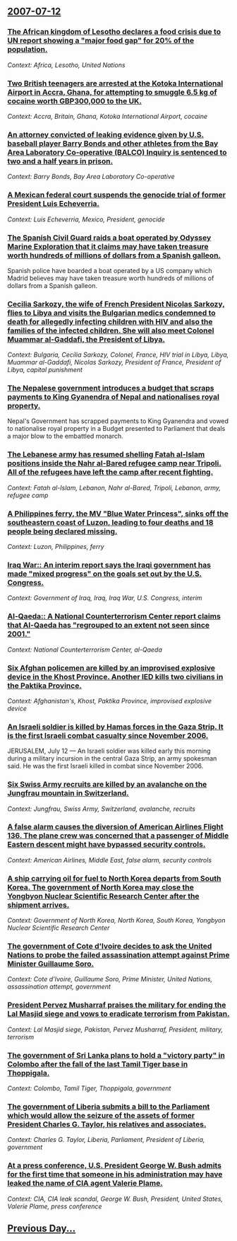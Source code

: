 ## [2007-07-12](/news/2007/07/12/index.md)

### [ The African kingdom of Lesotho declares a food crisis due to UN report showing a "major food gap" for 20% of the population. ](/news/2007/07/12/the-african-kingdom-of-lesotho-declares-a-food-crisis-due-to-un-report-showing-a-major-food-gap-for-20-of-the-population.md)
_Context: Africa, Lesotho, United Nations_

### [ Two British teenagers are arrested at the Kotoka International Airport in Accra, Ghana, for attempting to smuggle 6.5 kg of cocaine worth GBP300,000 to the UK.](/news/2007/07/12/two-british-teenagers-are-arrested-at-the-kotoka-international-airport-in-accra-ghana-for-attempting-to-smuggle-6-5-kg-of-cocaine-worth-a.md)
_Context: Accra, Britain, Ghana, Kotoka International Airport, cocaine_

### [ An attorney convicted of leaking evidence given by U.S. baseball player Barry Bonds and other athletes from the Bay Area Laboratory Co-operative (BALCO) Inquiry is sentenced to two and a half years in prison. ](/news/2007/07/12/an-attorney-convicted-of-leaking-evidence-given-by-u-s-baseball-player-barry-bonds-and-other-athletes-from-the-bay-area-laboratory-co-oper.md)
_Context: Barry Bonds, Bay Area Laboratory Co-operative_

### [ A Mexican federal court suspends the genocide trial of former President Luis Echeverria. ](/news/2007/07/12/a-mexican-federal-court-suspends-the-genocide-trial-of-former-president-luis-echeverraa.md)
_Context: Luis Echeverria, Mexico, President, genocide_

### [ The Spanish Civil Guard raids a boat operated by Odyssey Marine Exploration that it claims may have taken treasure worth hundreds of millions of dollars from a Spanish galleon. ](/news/2007/07/12/the-spanish-civil-guard-raids-a-boat-operated-by-odyssey-marine-exploration-that-it-claims-may-have-taken-treasure-worth-hundreds-of-millio.md)
Spanish police have boarded a boat operated by a US company which Madrid believes may have taken treasure worth hundreds of millions of dollars from a Spanish galleon.

### [ Cecilia Sarkozy, the wife of French President Nicolas Sarkozy, flies to Libya and visits the Bulgarian medics condemned to death for allegedly infecting children with HIV and also the families of the infected children. She will also meet Colonel Muammar al-Gaddafi, the President of Libya. ](/news/2007/07/12/ca-c-cilia-sarkozy-the-wife-of-french-president-nicolas-sarkozy-flies-to-libya-and-visits-the-bulgarian-medics-condemned-to-death-for-alleg.md)
_Context: Bulgaria, Cecilia Sarkozy, Colonel, France, HIV trial in Libya, Libya, Muammar al-Gaddafi, Nicolas Sarkozy, President of France, President of Libya, capital punishment_

### [ The Nepalese government introduces a budget that scraps payments to King Gyanendra of Nepal and nationalises royal property. ](/news/2007/07/12/the-nepalese-government-introduces-a-budget-that-scraps-payments-to-king-gyanendra-of-nepal-and-nationalises-royal-property.md)
Nepal&#039;s Government has scrapped payments to King Gyanendra and vowed to nationalise royal property in a Budget presented to Parliament that deals a major blow to the embattled monarch.

### [ The Lebanese army has resumed shelling Fatah al-Islam positions inside the Nahr al-Bared refugee camp near Tripoli. All of the refugees have left the camp after recent fighting. ](/news/2007/07/12/the-lebanese-army-has-resumed-shelling-fatah-al-islam-positions-inside-the-nahr-al-bared-refugee-camp-near-tripoli-all-of-the-refugees-hav.md)
_Context: Fatah al-Islam, Lebanon, Nahr al-Bared, Tripoli, Lebanon, army, refugee camp_

### [ A Philippines ferry, the MV "Blue Water Princess", sinks off the southeastern coast of Luzon, leading to four deaths and 18 people being declared missing. ](/news/2007/07/12/a-philippines-ferry-the-mv-blue-water-princess-sinks-off-the-southeastern-coast-of-luzon-leading-to-four-deaths-and-18-people-being-de.md)
_Context: Luzon, Philippines, ferry_

### [ Iraq War:: An interim report says the Iraqi government has made "mixed progress" on the goals set out by the U.S. Congress. ](/news/2007/07/12/iraq-war-an-interim-report-says-the-iraqi-government-has-made-mixed-progress-on-the-goals-set-out-by-the-u-s-congress.md)
_Context: Government of Iraq, Iraq, Iraq War, U.S. Congress, interim_

### [ Al-Qaeda:: A National Counterterrorism Center report claims that Al-Qaeda has "regrouped to an extent not seen since 2001." ](/news/2007/07/12/al-qaeda-a-national-counterterrorism-center-report-claims-that-al-qaeda-has-regrouped-to-an-extent-not-seen-since-2001.md)
_Context: National Counterterrorism Center, al-Qaeda_

### [ Six Afghan policemen are killed by an improvised explosive device in the Khost Province. Another IED kills two civilians in the Paktika Province. ](/news/2007/07/12/six-afghan-policemen-are-killed-by-an-improvised-explosive-device-in-the-khost-province-another-ied-kills-two-civilians-in-the-paktika-pro.md)
_Context: Afghanistan's, Khost, Paktika Province, improvised explosive device_

### [ An Israeli soldier is killed by Hamas forces in the Gaza Strip. It is the first Israeli combat casualty since November 2006. ](/news/2007/07/12/an-israeli-soldier-is-killed-by-hamas-forces-in-the-gaza-strip-it-is-the-first-israeli-combat-casualty-since-november-2006.md)
JERUSALEM, July 12 — An Israeli soldier was killed early this morning during a military incursion in the central Gaza Strip, an army spokesman said. He was the first Israeli killed in combat since November 2006.

### [ Six Swiss Army recruits are killed by an avalanche on the Jungfrau mountain in Switzerland. ](/news/2007/07/12/six-swiss-army-recruits-are-killed-by-an-avalanche-on-the-jungfrau-mountain-in-switzerland.md)
_Context: Jungfrau, Swiss Army, Switzerland, avalanche, recruits_

### [ A false alarm causes the diversion of American Airlines Flight 136. The plane crew was concerned that a passenger of Middle Eastern descent might have bypassed security controls. ](/news/2007/07/12/a-false-alarm-causes-the-diversion-of-american-airlines-flight-136-the-plane-crew-was-concerned-that-a-passenger-of-middle-eastern-descent.md)
_Context: American Airlines, Middle East, false alarm, security controls_

### [ A ship carrying oil for fuel to North Korea departs from South Korea. The government of North Korea may close the Yongbyon Nuclear Scientific Research Center after the shipment arrives. ](/news/2007/07/12/a-ship-carrying-oil-for-fuel-to-north-korea-departs-from-south-korea-the-government-of-north-korea-may-close-the-yongbyon-nuclear-scientif.md)
_Context: Government of North Korea, North Korea, South Korea, Yongbyon Nuclear Scientific Research Center_

### [ The government of Cote d'Ivoire decides to ask the United Nations to probe the failed assassination attempt against Prime Minister Guillaume Soro. ](/news/2007/07/12/the-government-of-ca-te-d-ivoire-decides-to-ask-the-united-nations-to-probe-the-failed-assassination-attempt-against-prime-minister-guillau.md)
_Context: Cote d'Ivoire, Guillaume Soro, Prime Minister, United Nations, assassination attempt, government_

### [ President Pervez Musharraf praises the military for ending the Lal Masjid siege and vows to eradicate terrorism from Pakistan. ](/news/2007/07/12/president-pervez-musharraf-praises-the-military-for-ending-the-lal-masjid-siege-and-vows-to-eradicate-terrorism-from-pakistan.md)
_Context: Lal Masjid siege, Pakistan, Pervez Musharraf, President, military, terrorism_

### [ The government of Sri Lanka plans to hold a "victory party" in Colombo after the fall of the last Tamil Tiger base in Thoppigala. ](/news/2007/07/12/the-government-of-sri-lanka-plans-to-hold-a-victory-party-in-colombo-after-the-fall-of-the-last-tamil-tiger-base-in-thoppigala.md)
_Context: Colombo, Tamil Tiger, Thoppigala, government_

### [ The government of Liberia submits a bill to the Parliament which would allow the seizure of the assets of former President Charles G. Taylor, his relatives and associates. ](/news/2007/07/12/the-government-of-liberia-submits-a-bill-to-the-parliament-which-would-allow-the-seizure-of-the-assets-of-former-president-charles-g-taylo.md)
_Context: Charles G. Taylor, Liberia, Parliament, President of Liberia, government_

### [ At a press conference, U.S. President George W. Bush admits for the first time that someone in his administration may have leaked the name of CIA agent Valerie Plame. ](/news/2007/07/12/at-a-press-conference-u-s-president-george-w-bush-admits-for-the-first-time-that-someone-in-his-administration-may-have-leaked-the-name.md)
_Context: CIA, CIA leak scandal, George W. Bush, President, United States, Valerie Plame, press conference_

## [Previous Day...](/news/2007/07/11/index.md)

